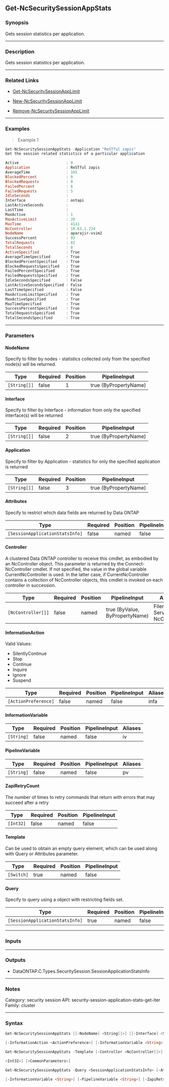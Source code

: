 Get-NcSecuritySessionAppStats
-----------------------------

### Synopsis
Gets session statistics per application.

---

### Description

Gets session statistics per application.

---

### Related Links
* [Get-NcSecuritySessionAppLimit](Get-NcSecuritySessionAppLimit)

* [New-NcSecuritySessionAppLimit](New-NcSecuritySessionAppLimit)

* [Remove-NcSecuritySessionAppLimit](Remove-NcSecuritySessionAppLimit)

---

### Examples
> Example 1

```PowerShell
Get-NcSecuritySessionAppStats -Application "ReSTful zapis"
Get the session related statistics of a particular application

Active                     : 0
Application                : ReSTful zapis
AverageTime                : 105
BlockedPercent             : 0
BlockedRequests            : 0
FailedPercent              : 6
FailedRequests             : 5
IdleSeconds                :
Interface                  : ontapi
LastActiveSeconds          :
LastTime                   :
MaxActive                  : 1
MaxActiveLimit             : 20
MaxTime                    : 4141
NcController               : 10.63.1.234
NodeName                   : aparajir-vsim2
SuccessPercent             : 93
TotalRequests              : 82
TotalSeconds               : 8
ActiveSpecified            : True
AverageTimeSpecified       : True
BlockedPercentSpecified    : True
BlockedRequestsSpecified   : True
FailedPercentSpecified     : True
FailedRequestsSpecified    : True
IdleSecondsSpecified       : False
LastActiveSecondsSpecified : False
LastTimeSpecified          : False
MaxActiveLimitSpecified    : True
MaxActiveSpecified         : True
MaxTimeSpecified           : True
SuccessPercentSpecified    : True
TotalRequestsSpecified     : True
TotalSecondsSpecified      : True

```

---

### Parameters
#### **NodeName**
Specify to filter by nodes - statistics collected only from the specified node(s) will be returned.

|Type        |Required|Position|PipelineInput        |
|------------|--------|--------|---------------------|
|`[String[]]`|false   |1       |true (ByPropertyName)|

#### **Interface**
Specify to filter by Interface - information from only the specified interface(s) will be returned

|Type        |Required|Position|PipelineInput        |
|------------|--------|--------|---------------------|
|`[String[]]`|false   |2       |true (ByPropertyName)|

#### **Application**
Specify to filter by Application - statistics for only the specified application is returned

|Type        |Required|Position|PipelineInput        |
|------------|--------|--------|---------------------|
|`[String[]]`|false   |3       |true (ByPropertyName)|

#### **Attributes**
Specify to restrict which data fields are returned by Data ONTAP

|Type                           |Required|Position|PipelineInput|
|-------------------------------|--------|--------|-------------|
|`[SessionApplicationStatsInfo]`|false   |named   |false        |

#### **Controller**
A clustered Data ONTAP controller to receive this cmdlet, as embodied by an NcController object.  This parameter is returned by the Connect-NcController cmdlet.  If not specified, the value in the global variable CurrentNcController is used.  In the latter case, if CurrentNcController contains a collection of NcController objects, this cmdlet is invoked on each controller in succession.

|Type              |Required|Position|PipelineInput                 |Aliases                          |
|------------------|--------|--------|------------------------------|---------------------------------|
|`[NcController[]]`|false   |named   |true (ByValue, ByPropertyName)|Filer<br/>Server<br/>NcController|

#### **InformationAction**

Valid Values:

* SilentlyContinue
* Stop
* Continue
* Inquire
* Ignore
* Suspend

|Type                |Required|Position|PipelineInput|Aliases|
|--------------------|--------|--------|-------------|-------|
|`[ActionPreference]`|false   |named   |false        |infa   |

#### **InformationVariable**

|Type      |Required|Position|PipelineInput|Aliases|
|----------|--------|--------|-------------|-------|
|`[String]`|false   |named   |false        |iv     |

#### **PipelineVariable**

|Type      |Required|Position|PipelineInput|Aliases|
|----------|--------|--------|-------------|-------|
|`[String]`|false   |named   |false        |pv     |

#### **ZapiRetryCount**
The number of times to retry commands that return with errors that may succeed after a retry

|Type     |Required|Position|PipelineInput|
|---------|--------|--------|-------------|
|`[Int32]`|false   |named   |false        |

#### **Template**
Can be used to obtain an empty query element, which can be used along with Query or Attributes parameter.

|Type      |Required|Position|PipelineInput|
|----------|--------|--------|-------------|
|`[Switch]`|true    |named   |false        |

#### **Query**
Specify to query using a object with restricting fields set.

|Type                           |Required|Position|PipelineInput|
|-------------------------------|--------|--------|-------------|
|`[SessionApplicationStatsInfo]`|true    |named   |false        |

---

### Inputs

---

### Outputs
* DataONTAP.C.Types.SecuritySession.SessionApplicationStatsInfo

---

### Notes
Category: security session
API: security-session-application-stats-get-iter
Family: cluster

---

### Syntax
```PowerShell
Get-NcSecuritySessionAppStats [[-NodeName] <String[]>] [[-Interface] <String[]>] [[-Application] <String[]>] [-Attributes <SessionApplicationStatsInfo>] [-Controller <NcController[]>] 
```
```PowerShell
[-InformationAction <ActionPreference>] [-InformationVariable <String>] [-PipelineVariable <String>] [-ZapiRetryCount <Int32>] [<CommonParameters>]
```
```PowerShell
Get-NcSecuritySessionAppStats -Template [-Controller <NcController[]>] [-InformationAction <ActionPreference>] [-InformationVariable <String>] [-PipelineVariable <String>] [-ZapiRetryCount 
```
```PowerShell
<Int32>] [<CommonParameters>]
```
```PowerShell
Get-NcSecuritySessionAppStats -Query <SessionApplicationStatsInfo> [-Attributes <SessionApplicationStatsInfo>] [-Controller <NcController[]>] [-InformationAction <ActionPreference>] 
```
```PowerShell
[-InformationVariable <String>] [-PipelineVariable <String>] [-ZapiRetryCount <Int32>] [<CommonParameters>]
```
